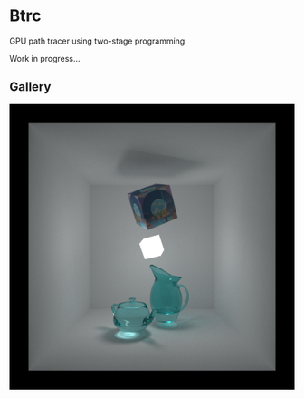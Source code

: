 # Btrc

GPU path tracer using two-stage programming

Work in progress...

## Gallery

![](./gallery/box.png)